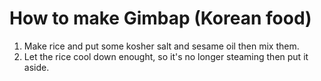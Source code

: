 # How to make Gimbap (Korean food)

1. Make rice and put some kosher salt and sesame oil then mix them.
2. Let the rice cool down enought, so it's no longer steaming then put it aside.
